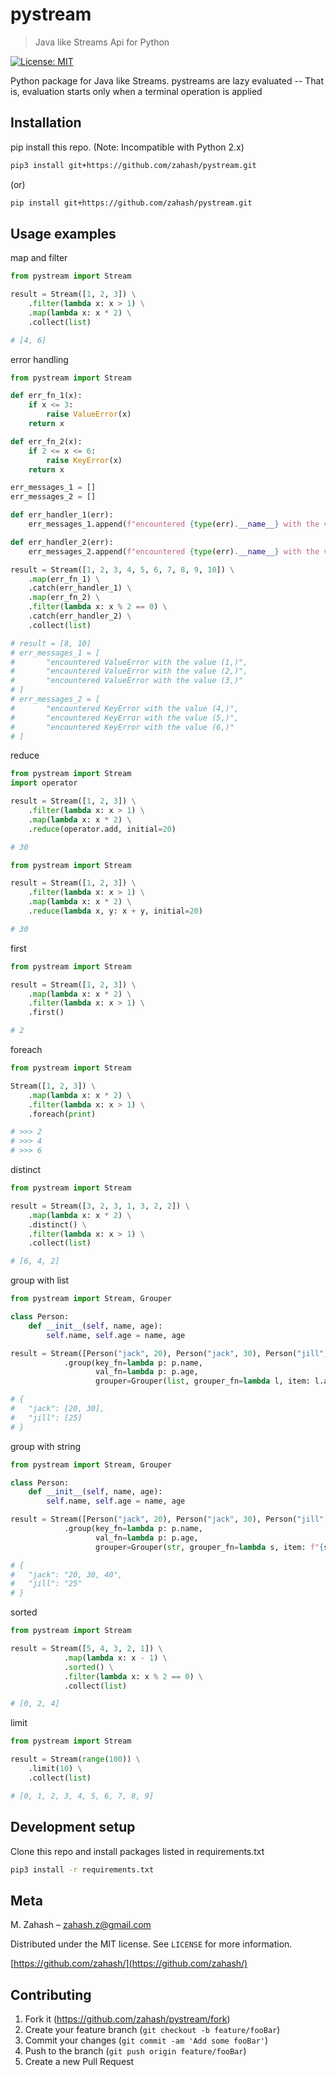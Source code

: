 # pystream

> Java like Streams Api for Python

[![License: MIT](https://img.shields.io/badge/License-MIT-yellow.svg)](https://opensource.org/licenses/MIT)

Python package for Java like Streams. pystreams are lazy evaluated -- That is, evaluation starts only when a terminal
operation is applied

## Installation

pip install this repo.
(Note: Incompatible with Python 2.x)

```sh
pip3 install git+https://github.com/zahash/pystream.git
```

(or)

```sh
pip install git+https://github.com/zahash/pystream.git
```

## Usage examples

map and filter

```Python
from pystream import Stream

result = Stream([1, 2, 3]) \
    .filter(lambda x: x > 1) \
    .map(lambda x: x * 2) \
    .collect(list)

# [4, 6]
```

error handling

```Python
from pystream import Stream

def err_fn_1(x):
    if x <= 3:
        raise ValueError(x)
    return x

def err_fn_2(x):
    if 2 <= x <= 6:
        raise KeyError(x)
    return x

err_messages_1 = []
err_messages_2 = []

def err_handler_1(err):
    err_messages_1.append(f"encountered {type(err).__name__} with the value {err.args}")

def err_handler_2(err):
    err_messages_2.append(f"encountered {type(err).__name__} with the value {err.args}")

result = Stream([1, 2, 3, 4, 5, 6, 7, 8, 9, 10]) \
    .map(err_fn_1) \
    .catch(err_handler_1) \
    .map(err_fn_2) \
    .filter(lambda x: x % 2 == 0) \
    .catch(err_handler_2) \
    .collect(list)

# result = [8, 10]
# err_messages_1 = [
#       "encountered ValueError with the value (1,)", 
#       "encountered ValueError with the value (2,)", 
#       "encountered ValueError with the value (3,)"
# ]
# err_messages_2 = [
#       "encountered KeyError with the value (4,)", 
#       "encountered KeyError with the value (5,)", 
#       "encountered KeyError with the value (6,)"
# ]
```

reduce

```Python
from pystream import Stream
import operator

result = Stream([1, 2, 3]) \
    .filter(lambda x: x > 1) \
    .map(lambda x: x * 2) \
    .reduce(operator.add, initial=20)

# 30
```

```Python
from pystream import Stream

result = Stream([1, 2, 3]) \
    .filter(lambda x: x > 1) \
    .map(lambda x: x * 2) \
    .reduce(lambda x, y: x + y, initial=20)

# 30
```

first

```Python
from pystream import Stream

result = Stream([1, 2, 3]) \
    .map(lambda x: x * 2) \
    .filter(lambda x: x > 1) \
    .first()

# 2
```

foreach

```Python
from pystream import Stream

Stream([1, 2, 3]) \
    .map(lambda x: x * 2) \
    .filter(lambda x: x > 1) \
    .foreach(print)

# >>> 2
# >>> 4
# >>> 6
```

distinct

```Python
from pystream import Stream

result = Stream([3, 2, 3, 1, 3, 2, 2]) \
    .map(lambda x: x * 2) \
    .distinct() \
    .filter(lambda x: x > 1) \
    .collect(list)

# [6, 4, 2]
```

group with list

```Python
from pystream import Stream, Grouper

class Person:
    def __init__(self, name, age):
        self.name, self.age = name, age

result = Stream([Person("jack", 20), Person("jack", 30), Person("jill", 25)]) \
            .group(key_fn=lambda p: p.name, 
                   val_fn=lambda p: p.age,
                   grouper=Grouper(list, grouper_fn=lambda l, item: l.append(item)))

# {
#   "jack": [20, 30], 
#   "jill": [25]
# }
```

group with string

```Python
from pystream import Stream, Grouper

class Person:
    def __init__(self, name, age):
        self.name, self.age = name, age

result = Stream([Person("jack", 20), Person("jack", 30), Person("jill", 25), Person("jack", 40)]) \
            .group(key_fn=lambda p: p.name, 
                   val_fn=lambda p: p.age,
                   grouper=Grouper(str, grouper_fn=lambda s, item: f"{s}, {item}" if s else f"{item}"))

# {
#   "jack": "20, 30, 40", 
#   "jill": "25"
# }
```

sorted

```Python
from pystream import Stream

result = Stream([5, 4, 3, 2, 1]) \
            .map(lambda x: x - 1) \
            .sorted() \
            .filter(lambda x: x % 2 == 0) \
            .collect(list)

# [0, 2, 4]
```

limit

```Python
from pystream import Stream

result = Stream(range(100)) \
    .limit(10) \
    .collect(list)

# [0, 1, 2, 3, 4, 5, 6, 7, 8, 9]
```

## Development setup

Clone this repo and install packages listed in requirements.txt

```sh
pip3 install -r requirements.txt
```

## Meta

M. Zahash – zahash.z@gmail.com

Distributed under the MIT license. See `LICENSE` for more information.

[https://github.com/zahash/](https://github.com/zahash/)

## Contributing

1. Fork it (<https://github.com/zahash/pystream/fork>)
2. Create your feature branch (`git checkout -b feature/fooBar`)
3. Commit your changes (`git commit -am 'Add some fooBar'`)
4. Push to the branch (`git push origin feature/fooBar`)
5. Create a new Pull Request
